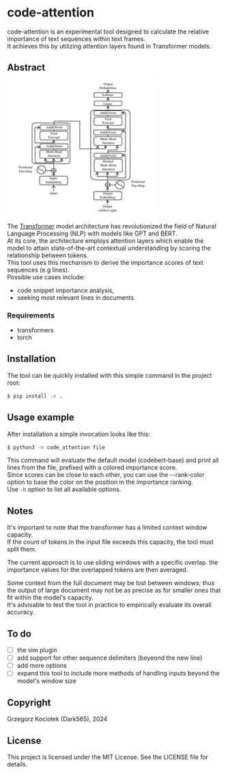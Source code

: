 # code-attention

code-attention is an experimental tool designed to calculate the relative importance of text sequences within text frames.  
It achieves this by utilizing attention layers found in Transformer models.

## Abstract

<img src="assets/transformer-architecture.png" width=350 alt="The transformed architecture"></img>

The [Transformer](https://arxiv.org/pdf/2304.10557) model architecture has revolutionized the field of Natural Language Processing (NLP) with models like GPT and BERT.  
At its core, the architecture employs attention layers which enable the model to attain state-of-the-art contextual understanding by scoring the relationship between tokens.  
This tool uses this mechanism to derive the importance scores of text sequences (e.g lines).  
Possible use cases include:

- code snippet importance analysis,
- seeking most relevant lines in documents

### Requirements

- transformers
- torch

## Installation

The tool can be quickly installed with this simple command in the project root:

```sh
$ pip install -e .
```

## Usage example

After installation a simple invocation looks like this:

```sh
$ python3 -m code_attention file
```

This command will evaluate the default model (codebert-base) and print all lines from the file, prefixed with a colored importance score.    
Since scores can be close to each other, you can use the --rank-color option to base the color on the position in the importance ranking.  
Use `-h` option to list all available options.

## Notes

It's important to note that the transformer has a limited context window capacity.  
If the count of tokens in the input file exceeds this capacity, the tool must split them.  

The current approach is to use sliding windows with a specific overlap. the importance values for the
overlapped tokens are then averaged.

Some context from the full document may be lost between windows; thus the output of large document 
may not be as precise as for smaller ones that fit within the model's capacity.  
It's advisable to test the tool in practice to empirically evaluate its overall accuracy.

## To do

- [ ] the vim plugin
- [ ] add support for other sequence delimiters (beyeond the new line)
- [ ] add more options
- [ ] expand this tool to include more methods of handling inputs beyond the model's window size

## Copyright 

Grzegorz Kociołek (Dark565), 2024

## License

This project is licensed under the MIT License. See the LICENSE file for details.

